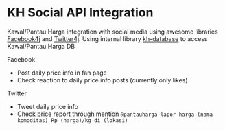 # KH Social API Integration
Kawal/Pantau Harga integration with social media using awesome libraries [Facebook4j](http://facebook4j.org) and [Twitter4j](http://twitter4j.org). Using internal library [kh-database](https://github.com/yohanesgultom/kh-database) to access Kawal/Pantau Harga DB 

Facebook
* Post daily price info in fan page
* Check reaction to daily price info posts (currently only likes)

Twitter
* Tweet daily price info
* Check price report through mention `@pantauharga lapor harga (nama komoditas) Rp (harga)/kg di (lokasi)`
